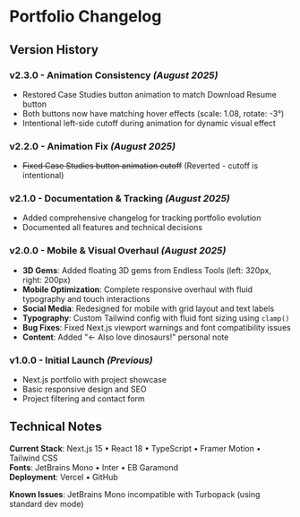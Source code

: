 # Portfolio Changelog

## Version History

### **v2.3.0** - Animation Consistency *(August 2025)*
- Restored Case Studies button animation to match Download Resume button
- Both buttons now have matching hover effects (scale: 1.08, rotate: -3°)
- Intentional left-side cutoff during animation for dynamic visual effect

### **v2.2.0** - Animation Fix *(August 2025)*
- ~~Fixed Case Studies button animation cutoff~~ (Reverted - cutoff is intentional)

### **v2.1.0** - Documentation & Tracking *(August 2025)*
- Added comprehensive changelog for tracking portfolio evolution
- Documented all features and technical decisions

### **v2.0.0** - Mobile & Visual Overhaul *(August 2025)*
- **3D Gems**: Added floating 3D gems from Endless Tools (left: 320px, right: 200px)
- **Mobile Optimization**: Complete responsive overhaul with fluid typography and touch interactions
- **Social Media**: Redesigned for mobile with grid layout and text labels
- **Typography**: Custom Tailwind config with fluid font sizing using `clamp()`
- **Bug Fixes**: Fixed Next.js viewport warnings and font compatibility issues
- **Content**: Added "← Also love dinosaurs!" personal note

### **v1.0.0** - Initial Launch *(Previous)*
- Next.js portfolio with project showcase
- Basic responsive design and SEO
- Project filtering and contact form

## Technical Notes

**Current Stack**: Next.js 15 • React 18 • TypeScript • Framer Motion • Tailwind CSS  
**Fonts**: JetBrains Mono • Inter • EB Garamond  
**Deployment**: Vercel • GitHub  

**Known Issues**: JetBrains Mono incompatible with Turbopack (using standard dev mode)
